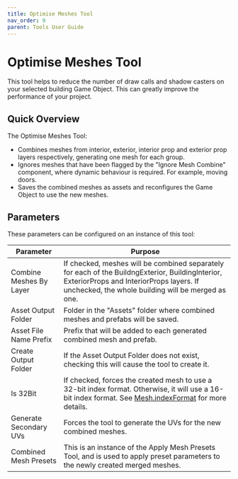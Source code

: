 ```yaml
---
title: Optimise Meshes Tool
nav_order: 9
parent: Tools User Guide
---
```


# Optimise Meshes Tool

This tool helps to reduce the number of draw calls and shadow casters on your selected building Game Object. This can greatly improve the performance of your project.

## Quick Overview

The Optimise Meshes Tool:

- Combines meshes from interior, exterior, interior prop and exterior prop layers respectively, generating one mesh for each group.
- Ignores meshes that have been flagged by the "Ignore Mesh Combine" component, where dynamic behaviour is required. For example, moving doors.
- Saves the combined meshes as assets and reconfigures the Game Object to use the new meshes.

## Parameters

These parameters can be configured on an instance of this tool:

| Parameter               | Purpose                                                      |
| ----------------------- | ------------------------------------------------------------ |
| Combine Meshes By Layer | If checked, meshes will be combined separately for each of the BuildngExterior, BuildingInterior, ExteriorProps and InteriorProps layers. If unchecked, the whole building will be merged as one. |
| Asset Output Folder     | Folder in the "Assets" folder where combined meshes and prefabs will be saved. |
| Asset File Name Prefix  | Prefix that will be added to each generated combined mesh and prefab. |
| Create Output Folder    | If the Asset Output Folder does not exist, checking this will cause the tool to create it. |
| Is 32Bit                | If checked, forces the created mesh to use a 32-bit index format. Otherwise, it will use a 16-bit index format. See [Mesh.indexFormat](https://docs.unity3d.com/6000.0/Documentation/ScriptReference/Mesh-indexFormat.html) for more details. |
| Generate Secondary UVs  | Forces the tool to generate the UVs for the new combined meshes. |
| Combined Mesh Presets   | This is an instance of the Apply Mesh Presets Tool, and is used to apply preset parameters to the newly created merged meshes. |
